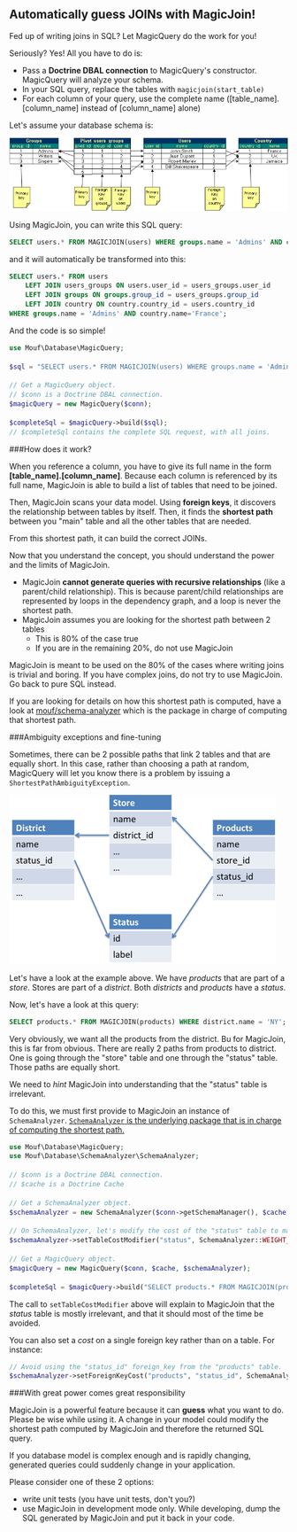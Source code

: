 Automatically guess JOINs with MagicJoin!
-----------------------------------------

Fed up of writing joins in SQL? Let MagicQuery do the work for you!

Seriously? Yes! All you have to do is:

- Pass a **Doctrine DBAL connection** to MagicQuery's constructor. MagicQuery will analyze your schema.
- In your SQL query, replace the tables with `magicjoin(start_table)`
- For each column of your query, use the complete name ([table_name].[column_name] instead of [column_name] alone)

Let's assume your database schema is:

![Sample database schema](images/schema1.png)

Using MagicJoin, you can write this SQL query:
 
```sql
SELECT users.* FROM MAGICJOIN(users) WHERE groups.name = 'Admins' AND country.name='France';
```

and it will automatically be transformed into this:

```sql
SELECT users.* FROM users 
	LEFT JOIN users_groups ON users.user_id = users_groups.user_id
 	LEFT JOIN groups ON groups.group_id = users_groups.group_id
 	LEFT JOIN country ON country.country_id = users.country_id
WHERE groups.name = 'Admins' AND country.name='France';
```

And the code is so simple!

```php
use Mouf\Database\MagicQuery;

$sql = "SELECT users.* FROM MAGICJOIN(users) WHERE groups.name = 'Admins' AND country.name='France'";

// Get a MagicQuery object.
// $conn is a Doctrine DBAL connection.
$magicQuery = new MagicQuery($conn);

$completeSql = $magicQuery->build($sql);
// $completeSql contains the complete SQL request, with all joins.
```

###How does it work?

When you reference a column, you have to give its full name in the form **[table_name].[column_name]**.
Because each column is referenced by its full name, MagicJoin is able to build a list of tables that
need to be joined.

Then, MagicJoin scans your data model. Using **foreign keys**, it discovers the relationship between
tables by itself. Then, it finds the **shortest path** between you "main" table and all the other tables that are
needed.

From this shortest path, it can build the correct JOINs.

Now that you understand the concept, you should understand the power and the limits of MagicJoin.

- MagicJoin **cannot generate queries with recursive relationships** (like a parent/child relationship). This is 
  because parent/child relationships are represented by loops in the dependency graph, and a loop is never the
  shortest path.
- MagicJoin assumes you are looking for the shortest path between 2 tables
    - This is 80% of the case true
    - If you are in the remaining 20%, do not use MagicJoin
    
<div class="alert alert-warning">MagicJoin is meant to be used on the 80% of the cases where writing joins is trivial
and boring. If you have complex joins, do not try to use MagicJoin. Go back to pure SQL instead.</div>

If you are looking for details on how this shortest path is computed, have a look at 
[mouf/schema-analyzer](http://mouf-php.com/packages/mouf/schema-analyzer/README.md) which is the package in charge
of computing that shortest path.

###Ambiguity exceptions and fine-tuning

Sometimes, there can be 2 possible paths that link 2 tables and that are equally short.
In this case, rather than choosing a path at random, MagicQuery will let you know there is a problem by issuing
a `ShortestPathAmbiguityException`.

![Ambiguity in paths](images/shortest_path.png)

Let's have a look at the example above. We have *products* that are part of a *store*. Stores are part of a *district*.
Both *districts* and *products* have a *status*.

Now, let's have a look at this query:

```sql
SELECT products.* FROM MAGICJOIN(products) WHERE district.name = 'NY';
```

Very obviously, we want all the products from the district. Bu for MagicJoin, this is far from obvious.
There are really 2 paths from products to district. One is going through the "store" table and one through the "status"
table. Those paths are equally short.

We need to *hint* MagicJoin into understanding that the "status" table is irrelevant.

To do this, we must first provide to MagicJoin an instance of `SchemaAnalyzer`. [`SchemaAnalyzer` is the underlying
package that is in charge of computing the shortest path.](http://mouf-php.com/packages/mouf/schema-analyzer/README.md)

```php
use Mouf\Database\MagicQuery;
use Mouf\Database\SchemaAnalyzer\SchemaAnalyzer;

// $conn is a Doctrine DBAL connection.
// $cache is a Doctrine Cache

// Get a SchemaAnalyzer object.
$schemaAnalyzer = new SchemaAnalyzer($conn->getSchemaManager(), $cache, "some_unique_key");

// On SchemaAnalyzer, let's modify the cost of the "status" table to make it unlikely to be used:
$schemaAnalyzer->setTableCostModifier("status", SchemaAnalyzer::WEIGHT_IRRELEVANT);

// Get a MagicQuery object.
$magicQuery = new MagicQuery($conn, $cache, $schemaAnalyzer);

$completeSql = $magicQuery->build("SELECT products.* FROM MAGICJOIN(products) WHERE district.name = 'NY'");
```

The call to `setTableCostModifier` above will explain to MagicJoin that the *status* table is mostly irrelevant, 
and that it should most of the time be avoided.

You can also set a *cost* on a single foreign key rather than on a table. For instance:

```php
// Avoid using the "status_id" foreign_key from the "products" table.
$schemaAnalyzer->setForeignKeyCost("products", "status_id", SchemaAnalyzer::WEIGHT_IRRELEVANT);
```

###With great power comes great responsibility

MagicJoin is a powerful feature because it can **guess** what you want to do. Please be wise while using it.
A change in your model could modify the shortest path computed by MagicJoin and therefore the returned SQL query.

If you database model is complex enough and is rapidly changing, generated queries could suddenly change in 
your application.

Please consider one of these 2 options:

- write unit tests (you have unit tests, don't you?)
- use MagicJoin in development mode only. While developing, dump the SQL generated by MagicJoin and put it back
  in your code.
